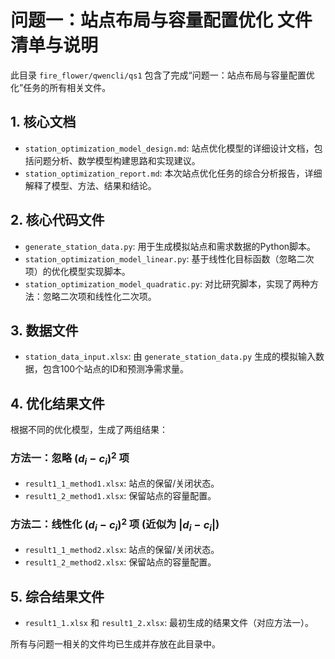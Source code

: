 # 问题一：站点布局与容量配置优化 文件清单与说明

此目录 `fire_flower/qwencli/qs1` 包含了完成“问题一：站点布局与容量配置优化”任务的所有相关文件。

## 1. 核心文档

-   `station_optimization_model_design.md`: 站点优化模型的详细设计文档，包括问题分析、数学模型构建思路和实现建议。
-   `station_optimization_report.md`: 本次站点优化任务的综合分析报告，详细解释了模型、方法、结果和结论。

## 2. 核心代码文件

-   `generate_station_data.py`: 用于生成模拟站点和需求数据的Python脚本。
-   `station_optimization_model_linear.py`: 基于线性化目标函数（忽略二次项）的优化模型实现脚本。
-   `station_optimization_model_quadratic.py`: 对比研究脚本，实现了两种方法：忽略二次项和线性化二次项。

## 3. 数据文件

-   `station_data_input.xlsx`: 由 `generate_station_data.py` 生成的模拟输入数据，包含100个站点的ID和预测净需求量。

## 4. 优化结果文件

根据不同的优化模型，生成了两组结果：

### 方法一：忽略 $(d_i - c_i)^2$ 项

-   `result1_1_method1.xlsx`: 站点的保留/关闭状态。
-   `result1_2_method1.xlsx`: 保留站点的容量配置。

### 方法二：线性化 $(d_i - c_i)^2$ 项 (近似为 $|d_i - c_i|$)

-   `result1_1_method2.xlsx`: 站点的保留/关闭状态。
-   `result1_2_method2.xlsx`: 保留站点的容量配置。

## 5. 综合结果文件

-   `result1_1.xlsx` 和 `result1_2.xlsx`: 最初生成的结果文件（对应方法一）。

所有与问题一相关的文件均已生成并存放在此目录中。